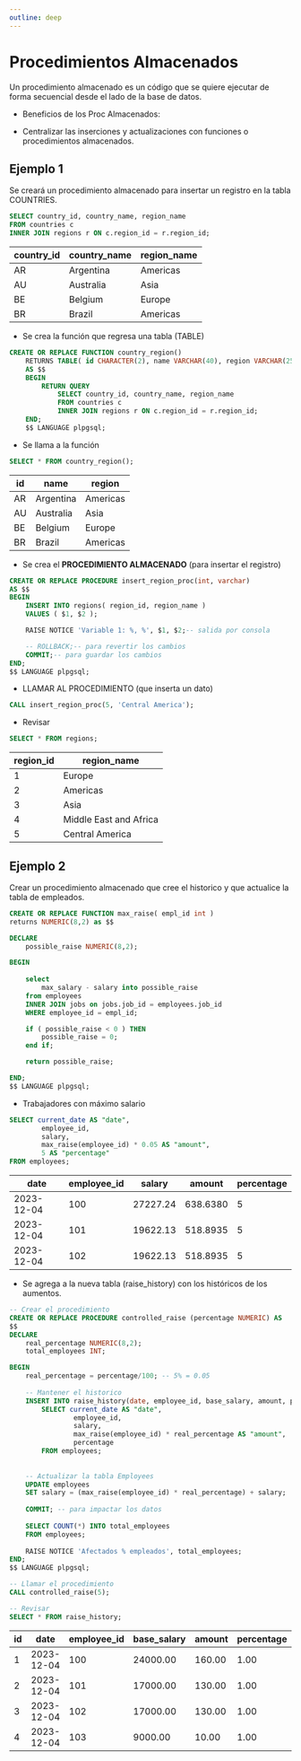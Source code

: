 ```yaml
---
outline: deep
---
```


# Procedimientos Almacenados

Un procedimiento almacenado es un código que se quiere ejecutar de forma secuencial desde el lado de la base de datos.

* Beneficios de los Proc Almacenados:

- Centralizar las inserciones y actualizaciones con funciones o procedimientos almacenados.


## Ejemplo 1

Se creará un procedimiento almacenado para insertar un registro en la tabla COUNTRIES.

```sql
SELECT country_id, country_name, region_name
FROM countries c
INNER JOIN regions r ON c.region_id = r.region_id;
```

|country_id |country_name   |region_name|
|-----------|---------------|-----------|
|AR         |Argentina      |Americas   |
|AU         |Australia      |Asia       |
|BE         |Belgium        |Europe     |
|BR         |Brazil         |Americas   |


* Se crea la función que regresa una tabla (TABLE)

```sql
CREATE OR REPLACE FUNCTION country_region()
	RETURNS TABLE( id CHARACTER(2), name VARCHAR(40), region VARCHAR(25) )
	AS $$
	BEGIN
		RETURN QUERY
			SELECT country_id, country_name, region_name
			FROM countries c
			INNER JOIN regions r ON c.region_id = r.region_id;
	END;
	$$ LANGUAGE plpgsql;
```

* Se llama a la función

```sql
SELECT * FROM country_region();
```

|id	|name       |region     |
|---|-----------|-----------|
|AR	|Argentina  |Americas   |
|AU	|Australia  |Asia       |
|BE	|Belgium    |Europe     |
|BR	|Brazil     |Americas   |


* Se crea el **PROCEDIMIENTO ALMACENADO** (para insertar el registro)

```sql
CREATE OR REPLACE PROCEDURE insert_region_proc(int, varchar)
AS $$
BEGIN 
	INSERT INTO regions( region_id, region_name )
	VALUES ( $1, $2 );

	RAISE NOTICE 'Variable 1: %, %', $1, $2;-- salida por consola

	-- ROLLBACK;-- para revertir los cambios
	COMMIT;-- para guardar los cambios
END;
$$ LANGUAGE plpgsql;
```

* LLAMAR AL PROCEDIMIENTO (que inserta un dato)

```sql
CALL insert_region_proc(5, 'Central America');
```

* Revisar

```sql
SELECT * FROM regions;
```

|region_id  |region_name            |
|-----------|-----------------------|
|1          |Europe                 |
|2          |Americas               |
|3          |Asia                   |
|4          |Middle East and Africa |
|5          |Central America        |



## Ejemplo 2

Crear un procedimiento almacenado que cree el historico y que actualice la tabla de empleados.

```sql
CREATE OR REPLACE FUNCTION max_raise( empl_id int )
returns NUMERIC(8,2) as $$

DECLARE
	possible_raise NUMERIC(8,2);

BEGIN
	
	select 
		max_salary - salary into possible_raise
	from employees
	INNER JOIN jobs on jobs.job_id = employees.job_id
	WHERE employee_id = empl_id;

	if ( possible_raise < 0 ) THEN
		possible_raise = 0;
	end if;

	return possible_raise;

END;
$$ LANGUAGE plpgsql;
```

* Trabajadores con máximo salario

```sql
SELECT current_date AS "date",
		employee_id,
		salary,
		max_raise(employee_id) * 0.05 AS "amount",
		5 AS "percentage"
FROM employees;
```

|date       |employee_id|salary     |amount     |percentage |
|-----------|-----------|-----------|-----------|-----------|
|2023-12-04 |100        |27227.24   |638.6380   |	5       |
|2023-12-04 |101        |19622.13   |518.8935   |	5       |
|2023-12-04 |102        |19622.13   |518.8935   |	5       |


* Se agrega a la nueva tabla (raise_history) con los históricos de los aumentos.

```sql
-- Crear el procedimiento
CREATE OR REPLACE PROCEDURE controlled_raise (percentage NUMERIC) AS
$$
DECLARE
	real_percentage NUMERIC(8,2);
	total_employees INT;

BEGIN
	real_percentage = percentage/100; -- 5% = 0.05
	
	-- Mantener el historico
	INSERT INTO raise_history(date, employee_id, base_salary, amount, percentage)
		SELECT current_date AS "date",
				employee_id,
				salary,
				max_raise(employee_id) * real_percentage AS "amount",
				percentage
		FROM employees;
	
	
	-- Actualizar la tabla Employees
	UPDATE employees
	SET salary = (max_raise(employee_id) * real_percentage) + salary;
		
	COMMIT; -- para impactar los datos
	
	SELECT COUNT(*) INTO total_employees
	FROM employees;
	
	RAISE NOTICE 'Afectados % empleados', total_employees;
END;
$$ LANGUAGE plpgsql;
```

```sql
-- Llamar el procedimiento
CALL controlled_raise(5);
```

```sql
-- Revisar
SELECT * FROM raise_history;
```


|id |date       |employee_id|base_salary|amount |percentage |
|---|-----------|-----------|-----------|-------|-----------|
|1  |2023-12-04 |100        |24000.00   |160.00 |1.00       |
|2  |2023-12-04 |101        |17000.00   |130.00 |1.00       |
|3  |2023-12-04 |102        |17000.00   |130.00 |1.00       |
|4  |2023-12-04 |103        |9000.00    |10.00  |1.00       |